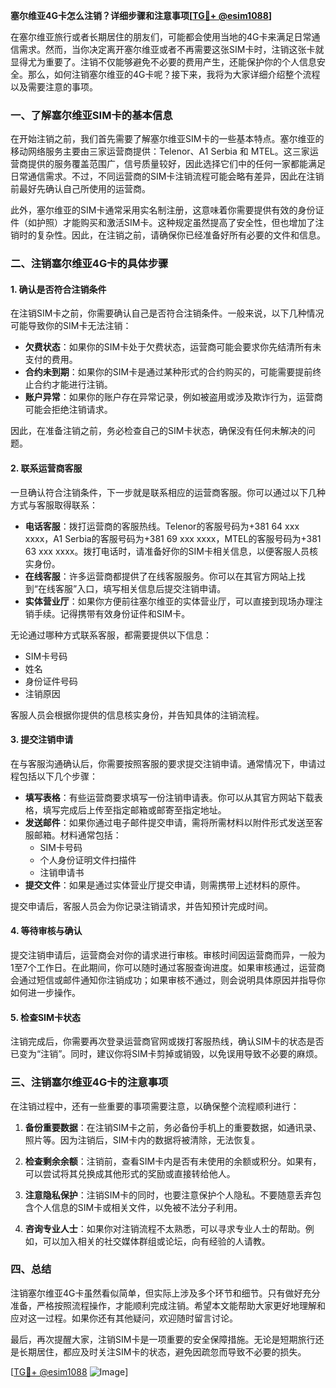 **塞尔维亚4G卡怎么注销？详细步骤和注意事项[[TG💪+ @esim1088](https://t.me/s/esim1088)]**

在塞尔维亚旅行或者长期居住的朋友们，可能都会使用当地的4G卡来满足日常通信需求。然而，当你决定离开塞尔维亚或者不再需要这张SIM卡时，注销这张卡就显得尤为重要了。注销不仅能够避免不必要的费用产生，还能保护你的个人信息安全。那么，如何注销塞尔维亚的4G卡呢？接下来，我将为大家详细介绍整个流程以及需要注意的事项。

### 一、了解塞尔维亚SIM卡的基本信息

在开始注销之前，我们首先需要了解塞尔维亚SIM卡的一些基本特点。塞尔维亚的移动网络服务主要由三家运营商提供：Telenor、A1 Serbia 和 MTEL。这三家运营商提供的服务覆盖范围广，信号质量较好，因此选择它们中的任何一家都能满足日常通信需求。不过，不同运营商的SIM卡注销流程可能会略有差异，因此在注销前最好先确认自己所使用的运营商。

此外，塞尔维亚的SIM卡通常采用实名制注册，这意味着你需要提供有效的身份证件（如护照）才能购买和激活SIM卡。这种规定虽然提高了安全性，但也增加了注销时的复杂性。因此，在注销之前，请确保你已经准备好所有必要的文件和信息。

### 二、注销塞尔维亚4G卡的具体步骤

#### 1. 确认是否符合注销条件

在注销SIM卡之前，你需要确认自己是否符合注销条件。一般来说，以下几种情况可能导致你的SIM卡无法注销：

- **欠费状态**：如果你的SIM卡处于欠费状态，运营商可能会要求你先结清所有未支付的费用。
- **合约未到期**：如果你的SIM卡是通过某种形式的合约购买的，可能需要提前终止合约才能进行注销。
- **账户异常**：如果你的账户存在异常记录，例如被盗用或涉及欺诈行为，运营商可能会拒绝注销请求。

因此，在准备注销之前，务必检查自己的SIM卡状态，确保没有任何未解决的问题。

#### 2. 联系运营商客服

一旦确认符合注销条件，下一步就是联系相应的运营商客服。你可以通过以下几种方式与客服取得联系：

- **电话客服**：拨打运营商的客服热线。Telenor的客服号码为+381 64 xxx xxxx，A1 Serbia的客服号码为+381 69 xxx xxxx，MTEL的客服号码为+381 63 xxx xxxx。拨打电话时，请准备好你的SIM卡相关信息，以便客服人员核实身份。
- **在线客服**：许多运营商都提供了在线客服服务。你可以在其官方网站上找到“在线客服”入口，填写相关信息后提交注销申请。
- **实体营业厅**：如果你方便前往塞尔维亚的实体营业厅，可以直接到现场办理注销手续。记得携带有效身份证件和SIM卡。

无论通过哪种方式联系客服，都需要提供以下信息：

- SIM卡号码
- 姓名
- 身份证件号码
- 注销原因

客服人员会根据你提供的信息核实身份，并告知具体的注销流程。

#### 3. 提交注销申请

在与客服沟通确认后，你需要按照客服的要求提交注销申请。通常情况下，申请过程包括以下几个步骤：

- **填写表格**：有些运营商要求填写一份注销申请表。你可以从其官方网站下载表格，填写完成后上传至指定邮箱或邮寄至指定地址。
- **发送邮件**：如果你通过电子邮件提交申请，需将所需材料以附件形式发送至客服邮箱。材料通常包括：
  - SIM卡号码
  - 个人身份证明文件扫描件
  - 注销申请书
- **提交文件**：如果是通过实体营业厅提交申请，则需携带上述材料的原件。

提交申请后，客服人员会为你记录注销请求，并告知预计完成时间。

#### 4. 等待审核与确认

提交注销申请后，运营商会对你的请求进行审核。审核时间因运营商而异，一般为1至7个工作日。在此期间，你可以随时通过客服查询进度。如果审核通过，运营商会通过短信或邮件通知你注销成功；如果审核不通过，则会说明具体原因并指导你如何进一步操作。

#### 5. 检查SIM卡状态

注销完成后，你需要再次登录运营商官网或拨打客服热线，确认SIM卡的状态是否已变为“注销”。同时，建议你将SIM卡剪掉或销毁，以免误用导致不必要的麻烦。

### 三、注销塞尔维亚4G卡的注意事项

在注销过程中，还有一些重要的事项需要注意，以确保整个流程顺利进行：

1. **备份重要数据**：在注销SIM卡之前，务必备份手机上的重要数据，如通讯录、照片等。因为注销后，SIM卡内的数据将被清除，无法恢复。
   
2. **检查剩余余额**：注销前，查看SIM卡内是否有未使用的余额或积分。如果有，可以尝试将其兑换成其他形式的奖励或直接转给他人。

3. **注意隐私保护**：注销SIM卡的同时，也要注意保护个人隐私。不要随意丢弃包含个人信息的SIM卡或相关文件，以免被不法分子利用。

4. **咨询专业人士**：如果你对注销流程不太熟悉，可以寻求专业人士的帮助。例如，可以加入相关的社交媒体群组或论坛，向有经验的人请教。

### 四、总结

注销塞尔维亚4G卡虽然看似简单，但实际上涉及多个环节和细节。只有做好充分准备，严格按照流程操作，才能顺利完成注销。希望本文能帮助大家更好地理解和应对这一过程。如果你还有其他疑问，欢迎随时留言讨论。

最后，再次提醒大家，注销SIM卡是一项重要的安全保障措施。无论是短期旅行还是长期居住，都应及时关注SIM卡的状态，避免因疏忽而导致不必要的损失。

[[TG💪+ @esim1088](https://t.me/s/esim1088) ![Image](https://i.postimg.cc/4NQfJmqS/Snipaste-2025-05-13-00-14-12.png)]